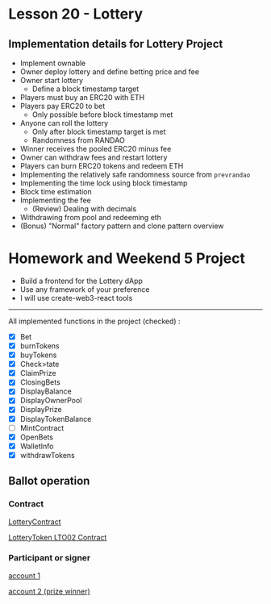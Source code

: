 # Lesson 20 - Lottery

## Implementation details for Lottery Project

* Implement ownable
* Owner deploy lottery and define betting price and fee
* Owner start lottery
  * Define a block timestamp target
* Players must buy an ERC20 with ETH
* Players pay ERC20 to bet
  * Only possible before block timestamp met
* Anyone can roll the lottery
  * Only after block timestamp target is met
  * Randomness from RANDAO
* Winner receives the pooled ERC20 minus fee
* Owner can withdraw fees and restart lottery
* Players can burn ERC20 tokens and redeem ETH
* Implementing the relatively safe randomness source from `prevrandao`
* Implementing the time lock using block timestamp
* Block time estimation
* Implementing the fee
  * (Review) Dealing with decimals
* Withdrawing from pool and redeeming eth
* (Bonus) "Normal" factory pattern and clone pattern overview

# Homework and Weekend 5 Project

- Build a frontend for the Lottery dApp
- Use any framework of your preference
- I will use create-web3-react tools

---

All implemented functions in the project (checked) :

- [x] Bet
- [x] burnTokens
- [x] buyTokens
- [x] Check>tate
- [x] ClaimPrize
- [x] ClosingBets
- [x] DisplayBalance
- [x] DisplayOwnerPool
- [x] DisplayPrize
- [x] DisplayTokenBalance
- [ ] MintContract
- [x] OpenBets
- [x] WalletInfo
- [x] withdrawTokens 

## Ballot operation

### Contract
[LotteryContract](https://mumbai.polygonscan.com/address/0x183d89f2aa311c6ccce2383131d3946316b3ea4a)

[LotteryToken LTO02 Contract](https://mumbai.polygonscan.com/address/0x110661228fda5eacd86449c73719d19109b758b2)

### Participant or signer
[account 1](https://mumbai.polygonscan.com/address/0xc8e653ea3f2245c640506659180a3f2a2189afb3)

[account 2 (prize winner)](https://mumbai.polygonscan.com/address/0x2471b1373f20f52e5ce6cd0d08b4ce56a75acc44)
